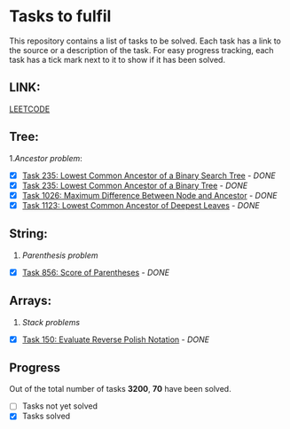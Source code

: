 # Tasks to fulfil

This repository contains a list of tasks to be solved. Each task has a link to the source or a description of the task. For easy progress tracking, each task has a tick mark next to it to show if it has been solved.

## LINK:
[LEETCODE](https://leetcode.com/sesquiquadrate/)

## Tree:
1.*Ancestor problem*:
- [X] [Task 235: Lowest Common Ancestor of a Binary Search Tree](https://leetcode.com/problems/lowest-common-ancestor-of-a-binary-search-tree/) - *DONE*
- [X] [Task 235: Lowest Common Ancestor of a Binary Tree](https://leetcode.com/problems/lowest-common-ancestor-of-a-binary-tree/) - *DONE*
- [X] [Task 1026: Maximum Difference Between Node and Ancestor](https://leetcode.com/problems/maximum-difference-between-node-and-ancestor/) - *DONE*
- [X] [Task 1123: Lowest Common Ancestor of Deepest Leaves](https://leetcode.com/problems/lowest-common-ancestor-of-deepest-leaves/) - *DONE*

## String:
1. *Parenthesis problem*
- [X] [Task 856: Score of Parentheses](https://leetcode.com/problems/score-of-parentheses/) - *DONE*

## Arrays:
1. *Stack problems*
- [X] [Task 150: Evaluate Reverse Polish Notation](https://leetcode.com/problems/evaluate-reverse-polish-notation) - *DONE*

## Progress

Out of the total number of tasks **3200**, **70** have been solved.

- [ ] Tasks not yet solved
- [X] Tasks solved
